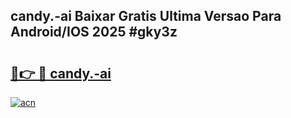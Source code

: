 ## candy.-ai Baixar Gratis Ultima Versao Para Android/IOS 2025 #gky3z

# <h2><a href="https://ainizakaria.my?title=candy.-ai&ref=20M">🔗👉 🔴 candy.-ai</a></h2>

[![acn](https://github.com/user-attachments/assets/0f9c940e-d8b0-45ae-aac7-cd30a18b3e1c)](https://ainizakaria.my?title=candy.-ai&ref=20M)

